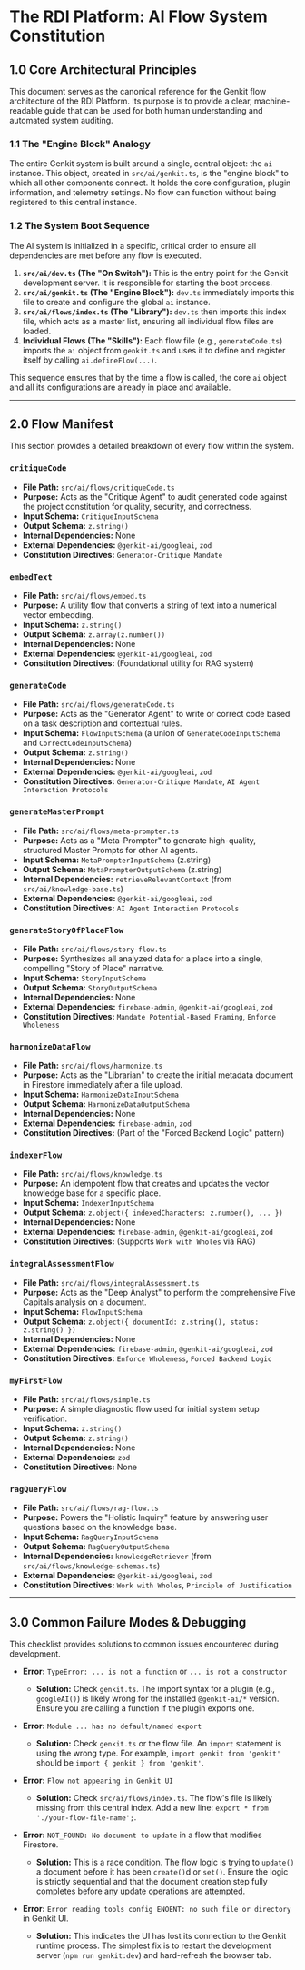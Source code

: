 # The RDI Platform: AI Flow System Constitution

## 1.0 Core Architectural Principles

This document serves as the canonical reference for the Genkit flow architecture of the RDI Platform. Its purpose is to provide a clear, machine-readable guide that can be used for both human understanding and automated system auditing.

### 1.1 The "Engine Block" Analogy

The entire Genkit system is built around a single, central object: the `ai` instance. This object, created in `src/ai/genkit.ts`, is the "engine block" to which all other components connect. It holds the core configuration, plugin information, and telemetry settings. No flow can function without being registered to this central instance.

### 1.2 The System Boot Sequence

The AI system is initialized in a specific, critical order to ensure all dependencies are met before any flow is executed.

1.  **`src/ai/dev.ts` (The "On Switch"):** This is the entry point for the Genkit development server. It is responsible for starting the boot process.
2.  **`src/ai/genkit.ts` (The "Engine Block"):** `dev.ts` immediately imports this file to create and configure the global `ai` instance.
3.  **`src/ai/flows/index.ts` (The "Library"):** `dev.ts` then imports this index file, which acts as a master list, ensuring all individual flow files are loaded.
4.  **Individual Flows (The "Skills"):** Each flow file (e.g., `generateCode.ts`) imports the `ai` object from `genkit.ts` and uses it to define and register itself by calling `ai.defineFlow(...)`.

This sequence ensures that by the time a flow is called, the core `ai` object and all its configurations are already in place and available.

---

## 2.0 Flow Manifest

This section provides a detailed breakdown of every flow within the system.

### `critiqueCode`

-   **File Path:** `src/ai/flows/critiqueCode.ts`
-   **Purpose:** Acts as the "Critique Agent" to audit generated code against the project constitution for quality, security, and correctness.
-   **Input Schema:** `CritiqueInputSchema`
-   **Output Schema:** `z.string()`
-   **Internal Dependencies:** None
-   **External Dependencies:** `@genkit-ai/googleai`, `zod`
-   **Constitution Directives:** `Generator-Critique Mandate`

### `embedText`

-   **File Path:** `src/ai/flows/embed.ts`
-   **Purpose:** A utility flow that converts a string of text into a numerical vector embedding.
-   **Input Schema:** `z.string()`
-   **Output Schema:** `z.array(z.number())`
-   **Internal Dependencies:** None
-   **External Dependencies:** `@genkit-ai/googleai`, `zod`
-   **Constitution Directives:** (Foundational utility for RAG system)

### `generateCode`

-   **File Path:** `src/ai/flows/generateCode.ts`
-   **Purpose:** Acts as the "Generator Agent" to write or correct code based on a task description and contextual rules.
-   **Input Schema:** `FlowInputSchema` (a union of `GenerateCodeInputSchema` and `CorrectCodeInputSchema`)
-   **Output Schema:** `z.string()`
-   **Internal Dependencies:** None
-   **External Dependencies:** `@genkit-ai/googleai`, `zod`
-   **Constitution Directives:** `Generator-Critique Mandate`, `AI Agent Interaction Protocols`

### `generateMasterPrompt`

-   **File Path:** `src/ai/flows/meta-prompter.ts`
-   **Purpose:** Acts as a "Meta-Prompter" to generate high-quality, structured Master Prompts for other AI agents.
-   **Input Schema:** `MetaPrompterInputSchema` (z.string)
-   **Output Schema:** `MetaPrompterOutputSchema` (z.string)
-   **Internal Dependencies:** `retrieveRelevantContext` (from `src/ai/knowledge-base.ts`)
-   **External Dependencies:** `@genkit-ai/googleai`, `zod`
-   **Constitution Directives:** `AI Agent Interaction Protocols`

### `generateStoryOfPlaceFlow`

-   **File Path:** `src/ai/flows/story-flow.ts`
-   **Purpose:** Synthesizes all analyzed data for a place into a single, compelling "Story of Place" narrative.
-   **Input Schema:** `StoryInputSchema`
-   **Output Schema:** `StoryOutputSchema`
-   **Internal Dependencies:** None
-   **External Dependencies:** `firebase-admin`, `@genkit-ai/googleai`, `zod`
-   **Constitution Directives:** `Mandate Potential-Based Framing`, `Enforce Wholeness`

### `harmonizeDataFlow`

-   **File Path:** `src/ai/flows/harmonize.ts`
-   **Purpose:** Acts as the "Librarian" to create the initial metadata document in Firestore immediately after a file upload.
-   **Input Schema:** `HarmonizeDataInputSchema`
-   **Output Schema:** `HarmonizeDataOutputSchema`
-   **Internal Dependencies:** None
-   **External Dependencies:** `firebase-admin`, `zod`
-   **Constitution Directives:** (Part of the "Forced Backend Logic" pattern)

### `indexerFlow`

-   **File Path:** `src/ai/flows/knowledge.ts`
-   **Purpose:** An idempotent flow that creates and updates the vector knowledge base for a specific place.
-   **Input Schema:** `IndexerInputSchema`
-   **Output Schema:** `z.object({ indexedCharacters: z.number(), ... })`
-   **Internal Dependencies:** None
-   **External Dependencies:** `firebase-admin`, `@genkit-ai/googleai`, `zod`
-   **Constitution Directives:** (Supports `Work with Wholes` via RAG)

### `integralAssessmentFlow`

-   **File Path:** `src/ai/flows/integralAssessment.ts`
-   **Purpose:** Acts as the "Deep Analyst" to perform the comprehensive Five Capitals analysis on a document.
-   **Input Schema:** `FlowInputSchema`
-   **Output Schema:** `z.object({ documentId: z.string(), status: z.string() })`
-   **Internal Dependencies:** None
-   **External Dependencies:** `firebase-admin`, `@genkit-ai/googleai`, `zod`
-   **Constitution Directives:** `Enforce Wholeness`, `Forced Backend Logic`

### `myFirstFlow`

-   **File Path:** `src/ai/flows/simple.ts`
-   **Purpose:** A simple diagnostic flow used for initial system setup verification.
-   **Input Schema:** `z.string()`
-   **Output Schema:** `z.string()`
-   **Internal Dependencies:** None
-   **External Dependencies:** `zod`
-   **Constitution Directives:** None

### `ragQueryFlow`

-   **File Path:** `src/ai/flows/rag-flow.ts`
-   **Purpose:** Powers the "Holistic Inquiry" feature by answering user questions based on the knowledge base.
-   **Input Schema:** `RagQueryInputSchema`
-   **Output Schema:** `RagQueryOutputSchema`
-   **Internal Dependencies:** `knowledgeRetriever` (from `src/ai/flows/knowledge-schemas.ts`)
-   **External Dependencies:** `@genkit-ai/googleai`, `zod`
-   **Constitution Directives:** `Work with Wholes`, `Principle of Justification`

---

## 3.0 Common Failure Modes & Debugging

This checklist provides solutions to common issues encountered during development.

-   **Error:** `TypeError: ... is not a function` or `... is not a constructor`
    -   **Solution:** Check `genkit.ts`. The import syntax for a plugin (e.g., `googleAI()`) is likely wrong for the installed `@genkit-ai/*` version. Ensure you are calling a function if the plugin exports one.

-   **Error:** `Module ... has no default/named export`
    -   **Solution:** Check `genkit.ts` or the flow file. An `import` statement is using the wrong type. For example, `import genkit from 'genkit'` should be `import { genkit } from 'genkit'`.

-   **Error:** `Flow not appearing in Genkit UI`
    -   **Solution:** Check `src/ai/flows/index.ts`. The flow's file is likely missing from this central index. Add a new line: `export * from './your-flow-file-name';`.

-   **Error:** `NOT_FOUND: No document to update` in a flow that modifies Firestore.
    -   **Solution:** This is a race condition. The flow logic is trying to `update()` a document before it has been `create()`d or `set()`. Ensure the logic is strictly sequential and that the document creation step fully completes before any update operations are attempted.

-   **Error:** `Error reading tools config ENOENT: no such file or directory` in Genkit UI.
    -   **Solution:** This indicates the UI has lost its connection to the Genkit runtime process. The simplest fix is to restart the development server (`npm run genkit:dev`) and hard-refresh the browser tab.
